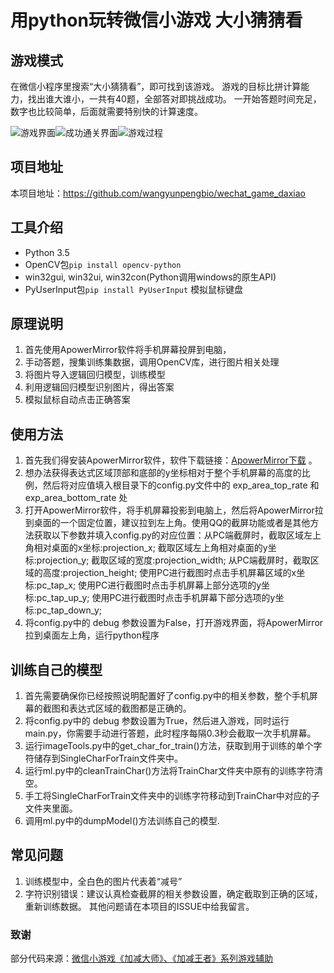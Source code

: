 # 用python玩转微信小游戏 大小猜猜看 #
## 游戏模式 ##
在微信小程序里搜索“大小猜猜看”，即可找到该游戏。 
游戏的目标比拼计算能力，找出谁大谁小，一共有40题，全部答对即挑战成功。
一开始答题时间充足，数字也比较简单，后面就需要特别快的计算速度。

![游戏界面](https://i.imgur.com/YISNUNC.png)![成功通关界面](https://i.imgur.com/sffTuQD.png)![游戏过程](https://i.imgur.com/bwz0RTM.gif)

## 项目地址 ##
本项目地址：https://github.com/wangyunpengbio/wechat_game_daxiao

## 工具介绍 ##
- Python 3.5
- OpenCV包`pip install opencv-python`
- win32gui, win32ui, win32con(Python调用windows的原生API)
- PyUserInput包`pip install PyUserInput` 模拟鼠标键盘

## 原理说明 ##
1. 首先使用ApowerMirror软件将手机屏幕投屏到电脑，
2. 手动答题，搜集训练集数据，调用OpenCV库，进行图片相关处理
3. 将图片导入逻辑回归模型，训练模型
4. 利用逻辑回归模型识别图片，得出答案
5. 模拟鼠标自动点击正确答案

## 使用方法 ##
1. 首先我们得安装ApowerMirror软件，软件下载链接：[ApowerMirror下载](https://software.airmore.cn/phone-mirror?bd) 。
2. 想办法获得表达式区域顶部和底部的y坐标相对于整个手机屏幕的高度的比例，然后将对应值填入根目录下的config.py文件中的 exp_area_top_rate 和 exp_area_bottom_rate 处
3. 打开ApowerMirror软件，将手机屏幕投影到电脑上，然后将ApowerMirror拉到桌面的一个固定位置，建议拉到左上角。使用QQ的截屏功能或者是其他方法获取以下参数并填入config.py的对应位置：从PC端截屏时，截取区域左上角相对桌面的x坐标:projection_x; 截取区域左上角相对桌面的y坐标:projection_y; 截取区域的宽度:projection_width; 从PC端截屏时，截取区域的高度:projection_height; 使用PC进行截图时点击手机屏幕区域的x坐标:pc_tap_x; 使用PC进行截图时点击手机屏幕上部分选项的y坐标:pc_tap_up_y; 使用PC进行截图时点击手机屏幕下部分选项的y坐标:pc_tap_down_y;
4. 将config.py中的 debug 参数设置为False，打开游戏界面，将ApowerMirror拉到桌面左上角，运行python程序

## 训练自己的模型 ##
1. 首先需要确保你已经按照说明配置好了config.py中的相关参数，整个手机屏幕的截图和表达式区域的截图都是正确的。
2. 将config.py中的 debug 参数设置为True，然后进入游戏，同时运行main.py，你需要手动进行答题，此时程序每隔0.3秒会截取一次手机屏幕。
3. 运行imageTools.py中的get_char_for_train()方法，获取到用于训练的单个字符储存到SingleCharForTrain文件夹中。
4. 运行ml.py中的cleanTrainChar()方法将TrainChar文件夹中原有的训练字符清空。
5. 手工将SingleCharForTrain文件夹中的训练字符移动到TrainChar中对应的子文件夹里面。
6. 调用ml.py中的dumpModel()方法训练自己的模型.

## 常见问题 ##
1. 训练模型中，全白色的图片代表着“减号”
2. 字符识别错误：建议认真检查截屏的相关参数设置，确定截取到正确的区域，重新训练数据。
其他问题请在本项目的ISSUE中给我留言。

### 致谢 ###
部分代码来源：[微信小游戏《加减大师》、《加减王者》系列游戏辅助](https://github.com/1033020837/WechatGameScript)